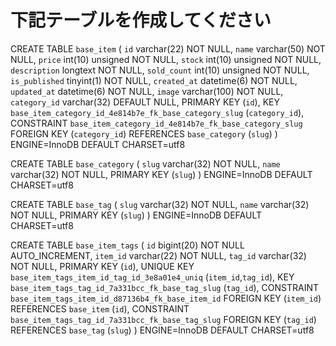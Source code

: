 # 下記テーブルを作成してください

CREATE TABLE `base_item` (
  `id` varchar(22) NOT NULL,
  `name` varchar(50) NOT NULL,
  `price` int(10) unsigned NOT NULL,
  `stock` int(10) unsigned NOT NULL,
  `description` longtext NOT NULL,
  `sold_count` int(10) unsigned NOT NULL,
  `is_published` tinyint(1) NOT NULL,
  `created_at` datetime(6) NOT NULL,
  `updated_at` datetime(6) NOT NULL,
  `image` varchar(100) NOT NULL,
  `category_id` varchar(32) DEFAULT NULL,
  PRIMARY KEY (`id`),
  KEY `base_item_category_id_4e814b7e_fk_base_category_slug` (`category_id`),
  CONSTRAINT `base_item_category_id_4e814b7e_fk_base_category_slug` FOREIGN KEY (`category_id`) REFERENCES `base_category` (`slug`)
) ENGINE=InnoDB DEFAULT CHARSET=utf8

CREATE TABLE `base_category` (
  `slug` varchar(32) NOT NULL,
  `name` varchar(32) NOT NULL,
  PRIMARY KEY (`slug`)
) ENGINE=InnoDB DEFAULT CHARSET=utf8

CREATE TABLE `base_tag` (
  `slug` varchar(32) NOT NULL,
  `name` varchar(32) NOT NULL,
  PRIMARY KEY (`slug`)
) ENGINE=InnoDB DEFAULT CHARSET=utf8

CREATE TABLE `base_item_tags` (
  `id` bigint(20) NOT NULL AUTO_INCREMENT,
  `item_id` varchar(22) NOT NULL,
  `tag_id` varchar(32) NOT NULL,
  PRIMARY KEY (`id`),
  UNIQUE KEY `base_item_tags_item_id_tag_id_3e8a01e4_uniq` (`item_id`,`tag_id`),
  KEY `base_item_tags_tag_id_7a331bcc_fk_base_tag_slug` (`tag_id`),
  CONSTRAINT `base_item_tags_item_id_d87136b4_fk_base_item_id` FOREIGN KEY (`item_id`) REFERENCES `base_item` (`id`),
  CONSTRAINT `base_item_tags_tag_id_7a331bcc_fk_base_tag_slug` FOREIGN KEY (`tag_id`) REFERENCES `base_tag` (`slug`)
) ENGINE=InnoDB DEFAULT CHARSET=utf8